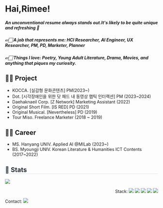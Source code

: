 # Hai,Rimee!
##### An unconventional resume always stands out.It's likely to be quite unique and refreshing 💙
##### 👉🏻 A job that represents me: HCI Researcher, AI Engineer, UX Researcher, PM, PD, Marketer, Planner
##### 👉🏻 Things I love: Poetry, Young Adult Literature, Drama, Movies, and anything that piques my curiosity.

## 🤚🏻 Project
- KOCCA. [실감형 문화콘텐츠] PM(2023~)
- Dot. [시각장애인을 위한 닷 패드 내 동영상 햅틱 인터랙션] PM (2023~2024)
- Daehaknaeil Corp. [Z Network] Marketing Assistant (2022)
- Original Short Film. [IS RED] PD (2021)
- Original Musical. [Nevertheless] PD (2019)
- Tour Miso. Freelance Marketer (2018 ~ 2019)


## 🤚🏻 Career
- MS. Hanyang UNIV. Applied AI @MILab (2023~)
- BS. Myoungji UNIV. Korean Literature & Humanities ICT Contents (2017~2022)


   
</div> 
    <div style="text-align: left;">  </div> 
    </div>
    <div style="text-align: left;"> 
    <h2 style="border-bottom: 1px solid #d8dee4; color: #282d33;"> 🏅 Stats </h2> <div style="text-align: left;"> <img src="https://github-readme-stats.vercel.app/api?username=hairimee&bg_color=180,ffffff,00000000&title_color=8bb7fd&text_color=8bb7fd"
   <div style="text-align: right;">
       <div style="margin: ; text-align: right;" "text-align: right;"> <p> Stack: <img src="https://img.shields.io/badge/Github-181717?style=flat-square&logo=Github&logoColor=white">
             <img src="https://img.shields.io/badge/Matlab-0076a8?style=flat-square&logo=Matlab&logoColor=white">
             <img src="https://img.shields.io/badge/Python-3776AB?style=flat-square&logo=Python&logoColor=white">
             <img src="https://img.shields.io/badge/Notion-000000?style=flat-square&logo=Notion&logoColor=white">
             <img src="https://img.shields.io/badge/PyTorch-EE4C2C?style=flat-square&logo=PyTorch&logoColor=white">
             <br/></div>
       </div>
       <div style="text-align: left;">
       <div style="text-align: left;"> <p> Contact: <a href=mailto:haelim@hanyang.ac.kr> <img src="https://img.shields.io/badge/Gmail-EA4335?style=flat-     square&logo=Gmail&logoColor=white&link=mailto:haelim@hanyang.ac.kr"> </a>
 </div>

